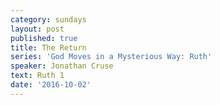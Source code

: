 ```yaml
---
category: sundays
layout: post
published: true
title: The Return
series: 'God Moves in a Mysterious Way: Ruth'
speaker: Jonathan Cruse
text: Ruth 1
date: '2016-10-02'
---
```

